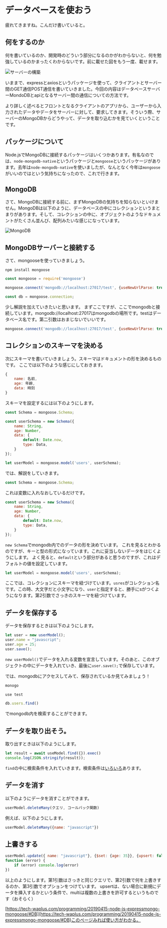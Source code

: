 # データベースを使おう

疲れてきますね。こんだけ書いていると。

## 何をするのか
何を書いているのか、開発時のどういう部分になるのかがわからないと、何を勉強しているのかまったくわからないです。前に載せた図をもう一度、載せます。

![サーバーの構築](https://themarketingtechnologist-ghost.s3.amazonaws.com/2017/May/1200_628_MarketingTechnologist_Post_header_Template-1496124936584.png)


いままで、expressとaxiosというパッケージを使って、クライアントとサーバー間のGET通信POST通信を書いていきました。今回の内容はデータベースサーバーMondoDBとapiとなるサーバー間の通信についての方法です。

より詳しく述べるとフロントとなるクライアントのアプリから、ユーザーから入力されたデータやデータをサーバーに対して、要求してきます。そういう際、サーバーのMongoDBからどうやって、データを取り込むかを見ていくということです。

## パッケージについて
Node.jsでMongoDBに接続するパッケージはいくつかあります。有名なのでは、`node-mongodb-native`というパッケージと`mongoose`というパッケージがあります。去年は`node-mongodb-native`を使いましたが、なんとなく今年は`mongoose`がいいのではという気持ちになったので、これで行きます。


## MongoDB
さて、MongoDBに接続する前に、まずMongoDBの気持ちを知らないといけません。MongoDBは以下のように、データベースの中にコレクションというまとまりがあります。そして、コレクションの中に、オブジェクトのようなドキュメントがたくさん並んび、配列みたいな感じになっています。

![MongoDB](https://tracpath.com/works/wp-content/uploads/2016/06/image.png)

## MongoDBサーバーと接続する
さて、mongooseを使っていきましょう。
```
npm install mongoose
```

```javascript
const mongoose = require('mongoose')

mongoose.connect('mongodb://localhost:27017/test', {useNewUrlParse: true});

const db = mongoose.connection;
```

少し解説を加えていきたいと思います。
まずここですが、ここでmongodbと接続しています。mongodb://localhost:27017はmongodbの場所です。testはデータベース名です。第二引数はおまじないでいいです。
``` javascript
mongoose.connect('mongodb://localhost:27017/test', {useNewUrlParse: true});
```

## コレクションのスキーマを決める

次にスキーマを書いていきましょう。スキーマはドキュメントの形を決めるものです。
ここでは以下のような感じにしておきます。

``` javascript
{
    name: 名前,
    age: 年齢,
    data: 時刻
}
```

スキーマを設定するには以下のようにします。
``` javascript
const Schema = mongoose.Schema;

const userSchema = new Schema({
    name: String,
    age: Number,
    data: {
        default: Date.now,
        type: Data,
    }
});

let userModel = mongoose.model('users', userSchema);
```

では、解説をしていきます。


``` javascript
const Schema = mongoose.Schema;
```
これは変数に入れなおしているだけです。

``` javascript
const userSchema = new Schema({
    name: String,
    age: Number,
    data: {
        default: Date.now,
        type: Data,
    }
});
```
`new Schema`でmongodb内でのデータの形を決めています。
これを見るとわかるのですが、キーと型の形式になっています。これに妥当しないデータをはじくようにします。
よく見ると、`default`という部分があると思うのですが、これはデフォルトの値を設定しています。


``` javascript
let userModel = mongoose.model('users', userSchema);
```

ここでは、コレクションにスキーマを紐づけています。`usres`がコレクション名です。この時、大文字だと小文字になり、`user`と指定すると、勝手にsがつくようになります。第2引数でさっきのスキーマを紐づけています。

## データを保存する
データを保存するときは以下のようにします。
``` javascript
let user = new userModel();
user.name = "javascript";
user.age = 25;
user.save();
```

`new userModel()`でデータを入れる変数を宣言しています。そのあと、このオブジェクトの中にデータを入れていき、最後に`user.save();`で保存しています。

では、mongodbにアクセスしてみて、保存されているか見てみましょう！

``` javascript
monogo

use test

db.users.find()
```
でmongodb内を検索することができます。

## データを取り出そう。
取り出すときは以下のようにします。
``` javascript
let result = await useModel.find({}).exec()
console.log(JSON.stringify(result));
```
`find`の中に検索条件を入れていきます。検索条件は[いろいろ](https://docs.mongodb.com/manual/reference/operator/query/)あります。

## データを消す
以下のようにデータを消すことができます。
``` javascript
userModel.deleteMany(クエリ, コールバック関数)
```

例えば、以下のようにします。
``` javascript
userModel.deleteMany({name: "javascript"})
```

## 上書きする
``` javascript
userModel.update({ name: "javascript"}, {$set: {age: 35}}, {upsert: false, multi: true },
function (error) {
    if (error) console.log(error)
})
```
以上のようにします。第1引数はさっきと同じクエリで、第2引数で何を上書きするのか、第3引数でオプションをつけています。
upsertは、ない場合に新規にデータを挿入するかという条件で、multiは複数の上書きを許可するというものです（おそらく）





[https://tech-waplus.com/programming/20190415-node-js-expressmongo-mongoose/#DB](https://tech-waplus.com/programming/20190415-node-js-expressmongo-mongoose/#DB)このページみれば使い方がわかる。
